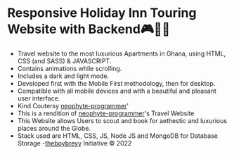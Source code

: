 # Responsive Holiday Inn Touring Website with Backend🎮💢😎

- Travel website to the most luxurious Apartments in Ghana, using HTML, CSS (and SASS) & JAVASCRIPT.
- Contains animations while scrolling.
- Includes a dark and light mode.
- Developed first with the Mobile First methodology, then for desktop.
- Compatible with all mobile devices and with a beautiful and pleasant user interface.
- Kind Coutersy [neophyte-programmer](https://github.com/neophyte-programmer)'
- This is a rendition of [neophyte-programmer](https://github.com/neophyte-programmer)'s Travel Website
- This Website allows Users to scout and book for aethestic and luxurious places around the Globe.
- Stack used are HTML, CSS, JS, Node JS and MongoDB for Database Storage
-[theboybreyy](https://github.com/theboybreyy) Initiative © 2022


